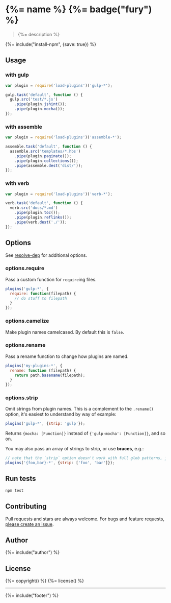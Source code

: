 # {%= name %} {%= badge("fury") %}

> {%= description %}

{%= include("install-npm", {save: true}) %}


## Usage

### with gulp

```js
var plugin = require('load-plugins')('gulp-*');

gulp.task('default', function () {
  gulp.src('test/*.js')
    .pipe(plugin.jshint());
    .pipe(plugin.mocha());
});
```

### with assemble

```js
var plugin = require('load-plugins')('assemble-*');

assemble.task('default', function () {
  assemble.src('templates/*.hbs')
    .pipe(plugin.paginate());
    .pipe(plugin.collections());
    .pipe(assemble.dest('dist/'));
});
```

### with verb

```js
var plugin = require('load-plugins')('verb-*');

verb.task('default', function () {
  verb.src('docs/*.md')
    .pipe(plugin.toc());
    .pipe(plugin.reflinks());
    .pipe(verb.dest('./'));
});
```

## Options

See [resolve-dep](https://github.com/jonschlinkert/resolve-dep) for additional options.

### options.require

Pass a custom function for `require`ing files.

```js
plugins('gulp-*', {
  require: function(filepath) {
    // do stuff to filepath
  }
});
```

### options.camelize

Make plugin names camelcased. By default this is `false`.

### options.rename

Pass a rename function to change how plugins are named.

```js
plugins('my-plugins-*', {
  rename: function (filepath) {
    return path.basename(filepath);
  }
});
```

### options.strip

Omit strings from plugin names. This is a complement to the `.rename()` option, it's easiest to understand by way of example:

```js
plugins('gulp-*', {strip: 'gulp'});
```

Returns `{mocha: [Function]}` instead of `{'gulp-mocha': [Function]}`, and so on.

You may also pass an array of strings to strip, or use **braces**, e.g.:

```js
// note that the `strip` option doesn't work with full glob patterns, just braces
plugins('{foo,bar}-*', {strip: ['foo', 'bar']});
```


## Run tests

```bash
npm test
```

## Contributing
Pull requests and stars are always welcome. For bugs and feature requests, [please create an issue][issues].

## Author
{%= include("author") %}

## License
{%= copyright() %}
{%= license() %}

***

{%= include("footer") %}

[issues]: https://github.com/jonschlinkert/load-plugins/issues